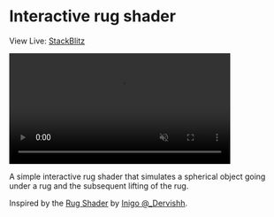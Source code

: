 # Interactive rug shader

View Live: [StackBlitz](https://stackblitz.com/~/github.com/Faraz-Portfolio/demo-2025-interactive-rug)

<video src="./assets/demo.mp4" width="400px" autoplay muted></video>

A simple interactive rug shader that simulates a spherical object going under a rug and the subsequent lifting of the rug.

Inspired by the [Rug Shader](https://80.lv/articles/learn-how-to-make-interactive-rug-with-unity-s-shader-graph) by [Inigo @\_Dervishh](https://x.com/_Dervishh).
